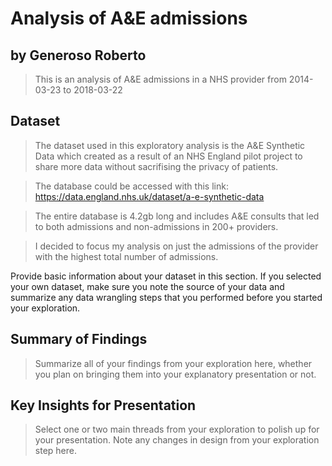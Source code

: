 # Analysis of A&E admissions
## by Generoso Roberto

> This is an analysis of A&E admissions in a NHS provider from 2014-03-23 to 2018-03-22

## Dataset

> The dataset used in this exploratory analysis is the A&E Synthetic Data which created as a result of an NHS England pilot project to share more data without sacrifising the privacy of patients.

> The database could be accessed with this link: https://data.england.nhs.uk/dataset/a-e-synthetic-data

> The entire database is 4.2gb long and includes A&E consults that led to both admissions and non-admissions in 200+ providers.

> I decided to focus my analysis on just the admissions of the provider with the highest total number of admissions.

Provide basic information about your dataset in this section. If you selected your own dataset, make sure you note the source of your data and summarize any data wrangling steps that you performed before you started your exploration.


## Summary of Findings

> Summarize all of your findings from your exploration here, whether you plan on bringing them into your explanatory presentation or not.


## Key Insights for Presentation

> Select one or two main threads from your exploration to polish up for your presentation. Note any changes in design from your exploration step here.